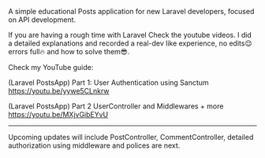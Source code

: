 A simple educational Posts application for new Laravel developers, focused on API development.

If you are having a rough time with Laravel Check the youtube videos. I did a detailed explanations and recorded a real-dev like experience, no edits😌 errors full🔥 and how to solve them😎.

Check my YouTube guide:

(Laravel PostsApp) Part 1: User Authentication using Sanctum
https://youtu.be/yywe5CLnkrw


(Laravel PostsApp) Part 2 UserController and Middlewares + more
https://youtu.be/MXjvGibEYvU


-----------------------
Upcoming updates will include PostController, CommentController, detailed authorization using middleware and polices are next.
